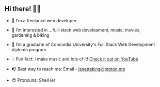 ## Hi there! 👋🏽
* 👾 I'm a freelance web developer
 
* 👀 I’m interested in ...full-stack web development, music, movies, gardening & biking

* 🌱 I’m a graduate of Concordia University's Full Stack Web Development diploma program
 
* 💡 Fun fact: I make music and lots of it! [Check it out on YouTube]([https://youtu.be/WePRzklNc1c](https://www.youtube.com/watch?v=m99bW0duI6M))
 
* 📭 Best way to reach me: Email - janetteking@proton.me 
 
* 😊 Pronouns: She/Her
 

<!---
Jae-Kae/Jae-Kae is a ✨ special ✨ repository because its `README.md` (this file) appears on your GitHub profile.
You can click the Preview link to take a look at your changes.
--->
